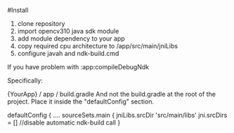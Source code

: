 #Install
1. clone repository
2. import opencv310 java sdk module
3. add module dependency to your app
4. copy required cpu architecture to /app/src/main/jniLibs
5. configure javah and ndk-build.cmd

If you have problem with :app:compileDebugNdk

Specifically:

{YourApp} / app / build.gradle
And not the build.gradle at the root of the project.
Place it inside the "defaultConfig" section.

defaultConfig {
    ....
    sourceSets.main {
        jniLibs.srcDir 'src/main/libs'
        jni.srcDirs = [] //disable automatic ndk-build call
    }